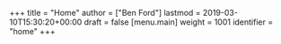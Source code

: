 +++
title = "Home"
author = ["Ben Ford"]
lastmod = 2019-03-10T15:30:20+00:00
draft = false
[menu.main]
  weight = 1001
  identifier = "home"
+++
